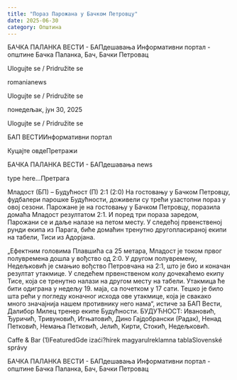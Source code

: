 ```yaml
---
title: "Пораз Парожана у Бачком Петровцу"
date: 2025-06-30
category: Општина
---
```


БАЧКА ПАЛАНКА ВЕСТИ - БАПдешавања Информативни портал - општине Бачка Паланка, Бач, Бачки Петровац

Ulogujte se / Pridružite se

romanianews

Ulogujte se / Pridružite se

понедељак, јун 30, 2025

Ulogujte se / Pridružite se

БАП ВЕСТИИнформативни портал

Куцајте овдеПретражи

БАЧКА ПАЛАНКА ВЕСТИ - БАПдешавања news

type here...Претрага

Младост (БП) – Будућност (П) 2:1 (2:0)
На гостовању у Бачком Петровцу, фудбалери парошке Будућности, доживели су трећи узастопни пораз у овој сезони. Парожане је на гостовању у Бачком Петровцу, поразила домаћа Младост резултатом 2:1. И поред три пораза заредом, Парожани се и даље налазе на петом месту. У следећој првенственој рунди екипа из Парага, биће домаћин тренутно другопласираној екипи на табели, Тиси из Адорјана.

„Ефектним головима Плавшића са 25 метара, Младост је током првог полувремена дошла у вођство од 2:0. У другом полувремену, Недељковић је смањио вођство Петровчана на 2:1, што је био и коначан резултат утакмице. У следећем првенственом колу дочекаћемо екипу Тисе, која се тренутно налази на другом месту на табели. Утакмица ће бити одиграна у недељу 19. маја, са почетком у 17 сати. Тешко је било шта рећи у погледу коначног исхода ове утакмице, која је свакако много значајнија нашем противнику него нама“, истиче за БАП Вести, Далибор Милец тренер екипе Будућности.
БУДУЋНОСТ: Ивановић, Ђуричић, Тривуновић, Игњатовић, Дино Гајдобрански (Радак), Ненад Петковић, Немања Петковић, Јелић, Кирти, Стокић, Недељковић.

Caffe & Bar (1)FeaturedGde izaći?hírek magyarulreklamna tablaSlovenské správy

БАЧКА ПАЛАНКА ВЕСТИ - БАПдешавања Информативни портал - општине Бачка Паланка, Бач, Бачки Петровац
